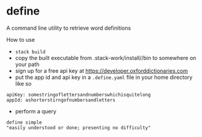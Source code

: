 # define

A command line utility to retrieve word definitions

How to use
- `stack build` 
- copy the built executable from .stack-work/install/<your-platform-info>/bin to somewhere on your path
- sign up for a free api key at https://developer.oxforddictionaries.com
- put the app id and api key in a `.define.yaml` file in your home directory like so

 ```
 apiKey: somestringoflettersandnumberswhichisquitelong
 appId: ashorterstirngofnumbersandletters
 ```

- perform a query 
 
```
define simple
"easily understood or done; presenting no difficulty"

```
